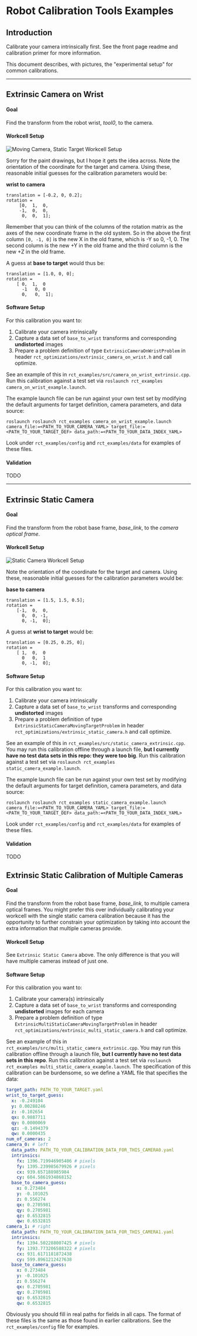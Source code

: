 # Robot Calibration Tools Examples
## Introduction
Calibrate your camera intrinsically first. See the front page readme and calibration primer for more information.

This document describes, with pictures, the "experimental setup" for common calibrations. 

***

## Extrinsic Camera on Wrist
#### Goal
Find the transform from the robot wrist, *tool0*, to the camera.
 
#### Workcell Setup
![Moving Camera, Static Target Workcell Setup](docs/moving_camera_cell.png)

Sorry for the paint drawings, but I hope it gets the idea across. Note the orientation of the coordinate for the target and camera. Using these, reasonable initial guesses for the calibration parameters would be:

**wrist to camera**
```
translation = [-0.2, 0, 0.2];
rotation = 
	 [0,  1,  0,
	 -1,  0,  0,
	  0,  0,  1];
``` 

Remember that you can think of the columns of the rotation matrix as the axes of the new coordinate frame in the old system. So in the above the first column `[0, -1, 0]` is the new X in the old frame, which is -Y so 0, -1, 0. The second column is the new +Y in the old frame and the third column is the new +Z in the old frame.

A guess at **base to target** would thus be:
```
translation = [1.0, 0, 0];
rotation = 
	[ 0,  1,  0
	  -1   0, 0
	  0,   0,  1];
```

#### Software Setup
For this calibration you want to:
 1. Calibrate your camera intrinsically
 2. Capture a data set of `base_to_wrist` transforms and corresponding **undistorted** images
 3. Prepare a problem definition of type `ExtrinsicCameraOnWristProblem` in header `rct_optimizations/extrinsic_camera_on_wrist.h` and call optimize.
 
 See an example of this in `rct_examples/src/camera_on_wrist_extrinsic.cpp`. Run this calibration against a test set via `roslaunch rct_examples camera_on_wrist_example.launch`.
 
 The example launch file can be run against your own test set by modifying the default arguments for target definition, camera parameters, and data source:
 
 ```
 roslaunch roslaunch rct_examples camera_on_wrist_example.launch camera_file:=<PATH_TO_YOUR_CAMERA_YAML> target_file:=<PATH_TO_YOUR_TARGET_DEF> data_path:=<PATH_TO_YOUR_DATA_INDEX_YAML>
 ```
 Look under `rct_examples/config` and `rct_examples/data` for examples of these files.
 

#### Validation
TODO

***

## Extrinsic Static Camera
#### Goal
Find the transform from the robot base frame, *base_link*, to the *camera optical frame*.
 
#### Workcell Setup
![Static Camera Workcell Setup](docs/static_camera_cell.png)

Note the orientation of the coordinate for the target and camera. Using these, reasonable initial guesses for the calibration parameters would be:

**base to camera**
```
translation = [1.5, 1.5, 0.5];
rotation = 
	[-1,  0,  0,
	  0,  0, -1,
	  0, -1,  0];
``` 

A guess at **wrist to target** would be:
```
translation = [0.25, 0.25, 0];
rotation = 
	[ 1,  0,  0
	  0   0,  1
	  0, -1,  0];
```

#### Software Setup
For this calibration you want to:
 1. Calibrate your camera intrinsically
 2. Capture a data set of `base_to_wrist` transforms and corresponding **undistorted** images
 3. Prepare a problem definition of type `ExtrinsicStaticCameraMovingTargetProblem` in header `rct_optimizations/extrinsic_static_camera.h` and call optimize.
 
 See an example of this in `rct_examples/src/static_camera_extrinsic.cpp`. You may run this calibration offline through a launch file, **but I currently have no test data sets in this repo: they were too big**. Run this calibration against a test set via `roslaunch rct_examples static_camera_example.launch`.
 
 The example launch file can be run against your own test set by modifying the default arguments for target definition, camera parameters, and data source:
 
 ```
 roslaunch roslaunch rct_examples static_camera_example.launch camera_file:=<PATH_TO_YOUR_CAMERA_YAML> target_file:=<PATH_TO_YOUR_TARGET_DEF> data_path:=<PATH_TO_YOUR_DATA_INDEX_YAML>
 ```
 Look under `rct_examples/config` and `rct_examples/data` for examples of these files.
 

#### Validation

TODO

## Extrinsic Static Calibration of Multiple Cameras
#### Goal
Find the transform from the robot base frame, *base_link*, to multiple camera optical frames. You might prefer this over individually calibrating your workcell with the single static camera calibration because it has the opportunity to further constrain your optimization by taking into account the extra information that multiple cameras provide.

#### Workcell Setup
See `Extrinsic Static Camera` above. The only difference is that you will have multiple cameras instead of just one.

#### Software Setup
For this calibration you want to:
 1. Calibrate your camera(s) intrinsically
 2. Capture a data set of `base_to_wrist` transforms and corresponding **undistorted** images for each camera
 3. Prepare a problem definition of type `ExtrinsicMultiStaticCameraMovingTargetProblem` in header `rct_optimizations/extrinsic_multi_static_camera.h` and call optimize.

See an example of this in `rct_examples/src/multi_static_camera_extrinsic.cpp`. You may run this calibration offline through a launch file, **but I currently have no test data sets in this repo**.
Run this calibration against a test set via `roslaunch rct_examples multi_static_camera_example.launch`. The specification of this calibration can be burdensome, so we define a YAML file that specifies the data:
```yaml
target_path: PATH_TO_YOUR_TARGET.yaml
wrist_to_target_guess:
  x: -0.249104
  y: 0.00288246
  z: -0.102654
  qx: 0.9887711
  qy: 0.0000069
  qz: -0.1494379
  qw: 0.0000435
num_of_cameras: 2
camera_0: # left
  data_path: PATH_TO_YOUR_CALIBRATION_DATA_FOR_THIS_CAMERA0.yaml
  intrinsics:
    fx: 1396.719946905406 # pixels
    fy: 1395.239985679926 # pixels
    cx: 939.657188985984
    cy: 604.5861934868152
  base_to_camera_guess:
    x: 0.273484
    y: -0.101025
    z: 0.556274
    qx: 0.2705981
    qy: 0.2705981
    qz: 0.6532815
    qw: 0.6532815
camera_1: # right
  data_path: PATH_TO_YOUR_CALIBRATION_DATA_FOR_THIS_CAMERA1.yaml
  intrinsics:
    fx: 1394.502288007425 # pixels
    fy: 1393.773206588322 # pixels
    cx: 931.6171181872438
    cy: 599.8961212427638
  base_to_camera_guess:
    x: 0.273484
    y: -0.101025
    z: 0.556274
    qx: 0.2705981
    qy: 0.2705981
    qz: 0.6532815
    qw: 0.6532815
 ```

Obviously you should fill in real paths for fields in all caps. The format of these files is the same as those found in earlier calibrations. See the `rct_examples/config` file for examples.
